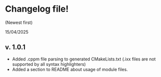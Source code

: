 # Changelog file!
(Newest first)

15/04/2025
## v. 1.0.1
- Added .cppm file parsing to generated CMakeLists.txt (.ixx files are not supported by all syntax highlighters)
- Added a section to README about usage of module files.
